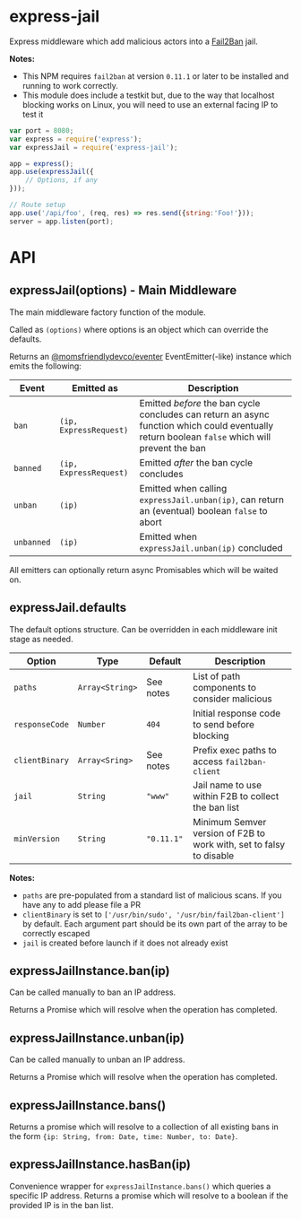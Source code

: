 express-jail
============
Express middleware which add malicious actors into a [Fail2Ban](https://www.fail2ban.org) jail.

**Notes:**

* This NPM requires `fail2ban` at version `0.11.1` or later to be installed and running to work correctly.
* This module does include a testkit but, due to the way that localhost blocking works on Linux, you will need to use an external facing IP to test it


```javascript
var port = 8080;
var express = require('express');
var expressJail = require('express-jail');

app = express();
app.use(expressJail({
	// Options, if any
}));

// Route setup
app.use('/api/foo', (req, res) => res.send({string:'Foo!'}));
server = app.listen(port);
```


API
===

expressJail(options) - Main Middleware
--------------------------------------
The main middleware factory function of the module.

Called as `(options)` where options is an object which can override the defaults.

Returns an [@momsfriendlydevco/eventer](https://github.com/MomsFriendlyDevCo/eventer) EventEmitter(-like) instance which emits the following:

| Event      | Emitted as             | Description                                                                                                                                    |
|------------|------------------------|------------------------------------------------------------------------------------------------------------------------------------------------|
| `ban`      | `(ip, ExpressRequest)` | Emitted _before_ the ban cycle concludes can return an async function which could eventually return boolean `false` which will prevent the ban |
| `banned`   | `(ip, ExpressRequest)` | Emitted _after_ the ban cycle concludes                                                                                                        |
| `unban`    | `(ip)`                 | Emitted when calling `expressJail.unban(ip)`, can return an (eventual) boolean `false` to abort                                                |
| `unbanned` | `(ip)`                 | Emitted when `expressJail.unban(ip)` concluded                                                                                                 |


All emitters can optionally return async Promisables which will be waited on.


expressJail.defaults
--------------------
The default options structure. Can be overridden in each middleware init stage as needed.

| Option         | Type            | Default    | Description                                                         |
|----------------|-----------------|------------|---------------------------------------------------------------------|
| `paths`        | `Array<String>` | See notes  | List of path components to consider malicious                       |
| `responseCode` | `Number`        | `404`      | Initial response code to send before blocking                       |
| `clientBinary` | `Array<Sring>`  | See notes  | Prefix exec paths to access `fail2ban-client`                       |
| `jail`         | `String`        | `"www"`    | Jail name to use within F2B to collect the ban list                 |
| `minVersion`   | `String`        | `"0.11.1"` | Minimum Semver version of F2B to work with, set to falsy to disable |


**Notes:**

* `paths` are pre-populated from a standard list of malicious scans. If you have any to add please file a PR
* `clientBinary` is set to `['/usr/bin/sudo', '/usr/bin/fail2ban-client']` by default. Each argument part should be its own part of the array to be correctly escaped
* `jail` is created before launch if it does not already exist


expressJailInstance.ban(ip)
---------------------------
Can be called manually to ban an IP address.

Returns a Promise which will resolve when the operation has completed.


expressJailInstance.unban(ip)
-----------------------------
Can be called manually to unban an IP address.

Returns a Promise which will resolve when the operation has completed.


expressJailInstance.bans()
--------------------------
Returns a promise which will resolve to a collection of all existing bans in the form `{ip: String, from: Date, time: Number, to: Date}`.


expressJailInstance.hasBan(ip)
------------------------------
Convenience wrapper for `expressJailInstance.bans()` which queries a specific IP address.
Returns a promise which will resolve to a boolean if the provided IP is in the ban list.
